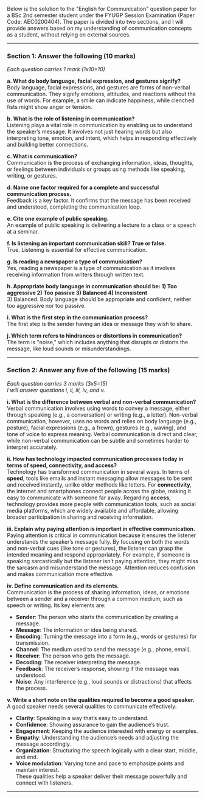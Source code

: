  
Below is the solution to the "English for Communication" question paper for a BSc 2nd semester student under the FYUGP Session Examination (Paper Code: AEC0200404). The paper is divided into two sections, and I will provide answers based on my understanding of communication concepts as a student, without relying on external sources.

---

### **Section 1: Answer the following (10 marks)**  
*Each question carries 1 mark (1x10=10)*

**a. What do body language, facial expression, and gestures signify?**  
Body language, facial expressions, and gestures are forms of non-verbal communication. They signify emotions, attitudes, and reactions without the use of words. For example, a smile can indicate happiness, while clenched fists might show anger or tension.

**b. What is the role of listening in communication?**  
Listening plays a vital role in communication by enabling us to understand the speaker’s message. It involves not just hearing words but also interpreting tone, emotion, and intent, which helps in responding effectively and building better connections.

**c. What is communication?**  
Communication is the process of exchanging information, ideas, thoughts, or feelings between individuals or groups using methods like speaking, writing, or gestures.

**d. Name one factor required for a complete and successful communication process.**  
Feedback is a key factor. It confirms that the message has been received and understood, completing the communication loop.

**e. Cite one example of public speaking.**  
An example of public speaking is delivering a lecture to a class or a speech at a seminar.

**f. Is listening an important communication skill? True or false.**  
True. Listening is essential for effective communication.

**g. Is reading a newspaper a type of communication?**  
Yes, reading a newspaper is a type of communication as it involves receiving information from writers through written text.

**h. Appropriate body language in communication should be: 1) Too aggressive 2) Too passive 3) Balanced 4) Inconsistent**  
3) Balanced. Body language should be appropriate and confident, neither too aggressive nor too passive.

**i. What is the first step in the communication process?**  
The first step is the sender having an idea or message they wish to share.

**j. Which term refers to hindrances or distortions in communication?**  
The term is "noise," which includes anything that disrupts or distorts the message, like loud sounds or misunderstandings.

---

### **Section 2: Answer any five of the following (15 marks)**  
*Each question carries 3 marks (3x5=15)*  
*I will answer questions i, ii, iii, iv, and v.*

**i. What is the difference between verbal and non-verbal communication?**  
Verbal communication involves using words to convey a message, either through speaking (e.g., a conversation) or writing (e.g., a letter). Non-verbal communication, however, uses no words and relies on body language (e.g., posture), facial expressions (e.g., a frown), gestures (e.g., waving), and tone of voice to express meaning. Verbal communication is direct and clear, while non-verbal communication can be subtle and sometimes harder to interpret accurately.

**ii. How has technology impacted communication processes today in terms of speed, connectivity, and access?**  
Technology has transformed communication in several ways. In terms of **speed**, tools like emails and instant messaging allow messages to be sent and received instantly, unlike older methods like letters. For **connectivity**, the internet and smartphones connect people across the globe, making it easy to communicate with someone far away. Regarding **access**, technology provides more people with communication tools, such as social media platforms, which are widely available and affordable, allowing broader participation in sharing and receiving information.

**iii. Explain why paying attention is important in effective communication.**  
Paying attention is critical in communication because it ensures the listener understands the speaker’s message fully. By focusing on both the words and non-verbal cues (like tone or gestures), the listener can grasp the intended meaning and respond appropriately. For example, if someone is speaking sarcastically but the listener isn’t paying attention, they might miss the sarcasm and misunderstand the message. Attention reduces confusion and makes communication more effective.

**iv. Define communication and its elements.**  
Communication is the process of sharing information, ideas, or emotions between a sender and a receiver through a common medium, such as speech or writing. Its key elements are:  
- **Sender**: The person who starts the communication by creating a message.  
- **Message**: The information or idea being shared.  
- **Encoding**: Turning the message into a form (e.g., words or gestures) for transmission.  
- **Channel**: The medium used to send the message (e.g., phone, email).  
- **Receiver**: The person who gets the message.  
- **Decoding**: The receiver interpreting the message.  
- **Feedback**: The receiver’s response, showing if the message was understood.  
- **Noise**: Any interference (e.g., loud sounds or distractions) that affects the process.

**v. Write a short note on the qualities required to become a good speaker.**  
A good speaker needs several qualities to communicate effectively:  
- **Clarity**: Speaking in a way that’s easy to understand.  
- **Confidence**: Showing assurance to gain the audience’s trust.  
- **Engagement**: Keeping the audience interested with energy or examples.  
- **Empathy**: Understanding the audience’s needs and adjusting the message accordingly.  
- **Organization**: Structuring the speech logically with a clear start, middle, and end.  
- **Voice modulation**: Varying tone and pace to emphasize points and maintain interest.  
These qualities help a speaker deliver their message powerfully and connect with listeners.

---